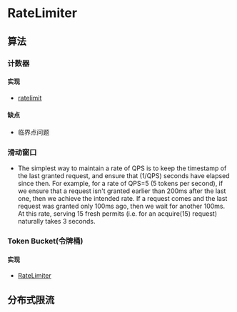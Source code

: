 # RateLimiter
## 算法
### 计数器
#### 实现
* [ratelimit](https://github.com/tomasbasham/ratelimit)
#### 缺点
* 临界点问题
### 滑动窗口
* The simplest way to maintain a rate of QPS is to keep the timestamp of the last granted request, and ensure that (1/QPS) seconds have elapsed since then. For example, for a rate of QPS=5 (5 tokens per second), if we ensure that a request isn't granted earlier than 200ms after the last one, then we achieve the intended rate. If a request comes and the last request was granted only 100ms ago, then we wait for another 100ms. At this rate, serving 15 fresh permits (i.e. for an acquire(15) request) naturally takes 3 seconds.
### Token Bucket(令牌桶)
#### 实现
* [RateLimiter](https://github.com/google/guava/blob/master/guava/src/com/google/common/util/concurrent/RateLimiter.java)
## 分布式限流